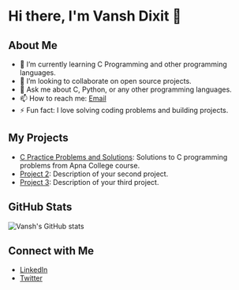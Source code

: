 # Hi there, I'm Vansh Dixit 👋

## About Me
- 🌱 I’m currently learning C Programming and other programming languages.
- 👯 I’m looking to collaborate on open source projects.
- 💬 Ask me about C, Python, or any other programming languages.
- 📫 How to reach me: [Email](mailto:your-email@example.com)
- ⚡ Fun fact: I love solving coding problems and building projects.

## My Projects
- [C Practice Problems and Solutions](https://github.com/BatteryOrVansh/C_Tutorial): Solutions to C programming problems from Apna College course.
- [Project 2](https://github.com/BatteryOrVansh/Project2): Description of your second project.
- [Project 3](https://github.com/BatteryOrVansh/Project3): Description of your third project.

## GitHub Stats
![Vansh's GitHub stats](https://github-readme-stats.vercel.app/api?username=BatteryOrVansh&show_icons=true&theme=radical)

## Connect with Me
- [LinkedIn](https://www.linkedin.com/in/your-linkedin-profile)
- [Twitter](https://twitter.com/your-twitter-handle)

